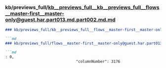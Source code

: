### kb/previews_full/kb__previews_full__kb__previews_full__flows__master-first__master-only@guest.har.part013.md.part002.md.md

```md
### kb/previews_full/kb__previews_full__flows__master-first__master-only@guest.har.part013.md.part002.md

```md
### kb/previews_full/flows__master-first__master-only@guest.har.part013.md (part 002)

```md
: 0,
                                "columnNumber": 3176
       
```

```

```

```
